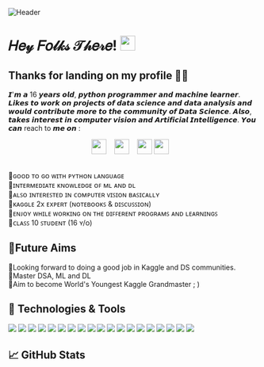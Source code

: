 ![Header](https://github.com/prishuprograms/PrashansDixit/blob/main/nailedit.jpg "Header") 
# 𝐻𝑒𝓎 𝐹𝑜𝓁𝓀𝓈 𝒯𝒽𝑒𝓇𝑒! <img src="https://raw.githubusercontent.com/MartinHeinz/MartinHeinz/master/wave.gif" width="30px"> 
## Thanks for landing on my profile 🙏🏻
𝙄'𝙢 𝙖 16 𝙮𝙚𝙖𝙧𝙨 𝙤𝙡𝙙, 𝙥𝙮𝙩𝙝𝙤𝙣 𝙥𝙧𝙤𝙜𝙧𝙖𝙢𝙢𝙚𝙧 𝙖𝙣𝙙 𝙢𝙖𝙘𝙝𝙞𝙣𝙚 𝙡𝙚𝙖𝙧𝙣𝙚𝙧. 𝙇𝙞𝙠𝙚𝙨 𝙩𝙤 𝙬𝙤𝙧𝙠 𝙤𝙣 𝙥𝙧𝙤𝙟𝙚𝙘𝙩𝙨 𝙤𝙛 𝙙𝙖𝙩𝙖 𝙨𝙘𝙞𝙚𝙣𝙘𝙚 𝙖𝙣𝙙 𝙙𝙖𝙩𝙖 𝙖𝙣𝙖𝙡𝙮𝙨𝙞𝙨 𝙖𝙣𝙙 𝙬𝙤𝙪𝙡𝙙 𝙘𝙤𝙣𝙩𝙧𝙞𝙗𝙪𝙩𝙚 𝙢𝙤𝙧𝙚 𝙩𝙤 𝙩𝙝𝙚 𝙘𝙤𝙢𝙢𝙪𝙣𝙞𝙩𝙮 𝙤𝙛 𝘿𝙖𝙩𝙖 𝙎𝙘𝙞𝙚𝙣𝙘𝙚. 𝘼𝙡𝙨𝙤, 𝙩𝙖𝙠𝙚𝙨 𝙞𝙣𝙩𝙚𝙧𝙚𝙨𝙩 𝙞𝙣 𝙘𝙤𝙢𝙥𝙪𝙩𝙚𝙧 𝙫𝙞𝙨𝙞𝙤𝙣 𝙖𝙣𝙙 𝘼𝙧𝙩𝙞𝙛𝙞𝙘𝙞𝙖𝙡 𝙄𝙣𝙩𝙚𝙡𝙡𝙞𝙜𝙚𝙣𝙘𝙚. 𝙔𝙤𝙪 𝙘𝙖𝙣 reach to 𝙢𝙚 𝙤𝙣 : <br>
<p align = 'center'>
<a href="https://twitter.com/Dixit05Prashans/"><img height="30" src="https://github.com/prishuprograms/PrashansDixit/blob/main/icon/twitter.png?raw=true"></a>&nbsp; &nbsp;  
<a href="https://www.linkedin.com/in/prashans-dixit-b124a9203/"><img height="30" src="https://github.com/prishuprograms/PrashansDixit/blob/main/icon/linkedin.png?raw=true"></a>&nbsp; &nbsp;    
<a href="https://www.kaggle.com/prashansdixit"><img height="30"   src="https://github.com/prishuprograms/PrashansDixit/blob/main/icon/iconfinder_189_Kaggle_4519136.png?raw=true"></a> 
<a href="https://www.instagram.com/dixit_prashans05/"><img height="30"   src="https://github.com/prishuprograms/PrashansDixit/blob/main/icon/instagram.png?raw=true"></a>&nbsp; &nbsp; 
</p>
<br>
📌ɢᴏᴏᴅ ᴛᴏ ɢᴏ ᴡɪᴛʜ ᴘʏᴛʜᴏɴ ʟᴀɴɢᴜᴀɢᴇ <br>
📌ɪɴᴛᴇʀᴍᴇᴅɪᴀᴛᴇ ᴋɴᴏᴡʟᴇᴅɢᴇ ᴏꜰ ᴍʟ ᴀɴᴅ ᴅʟ <br>
📌ᴀʟꜱᴏ ɪɴᴛᴇʀᴇꜱᴛᴇᴅ ɪɴ ᴄᴏᴍᴘᴜᴛᴇʀ ᴠɪꜱɪᴏɴ ʙᴀꜱɪᴄᴀʟʟʏ <br>
📌ᴋᴀɢɢʟᴇ 2x ᴇxᴘᴇʀᴛ (ɴᴏᴛᴇʙᴏᴏᴋꜱ & ᴅɪꜱᴄᴜꜱꜱɪᴏɴ) <br>   
📌ᴇɴᴊᴏʏ ᴡʜɪʟᴇ ᴡᴏʀᴋɪɴɢ ᴏɴ ᴛʜᴇ ᴅɪꜰꜰᴇʀᴇɴᴛ ᴘʀᴏɢʀᴀᴍꜱ ᴀɴᴅ ʟᴇᴀʀɴɪɴɢꜱ <br>
📌ᴄʟᴀꜱꜱ 10 ꜱᴛᴜᴅᴇɴᴛ (16 ʏ/ᴏ)

## 🎯Future Aims
📌Looking forward to doing a good job in Kaggle and DS communities. <br>
📌Master DSA, ML and DL <br> 
📌Aim to become World's Youngest Kaggle Grandmaster ; )

## 🔧 Technologies & Tools
![](https://img.shields.io/badge/OS-Windows-informational?style=flat&logo=windows&logoColor=white&color=2bbc8a)
![](https://img.shields.io/badge/OS-Linux-informational?style=flat&logo=linux&logoColor=white&color=2bbc8a)
![](https://img.shields.io/badge/Code-Python-informational?style=flat&logo=python&logoColor=white&color=2bbc8a)
![](https://img.shields.io/badge/Code-HTML-informational?style=flat&logo=html&logoColor=white&color=2bbc8a)
![](https://img.shields.io/badge/Code-Go-informational?style=flat&logo=go&logoColor=white&color=2bbc8a)
![](https://img.shields.io/badge/Code-Julia-informational?style=flat&logo=julia&logoColor=white&color=2bbc8a)
![](https://img.shields.io/badge/Editor-VSCode-informational?style=flat&logo=vs&logoColor=white&color=2bbc8a)
![](https://img.shields.io/badge/Editor-Pycharm-informational?style=flat&logo=pycharm&logoColor=white&color=2bbc8a)
![](https://img.shields.io/badge/Editor-JupyterNB-informational?style=flat&logo=jupyter&logoColor=white&color=2bbc8a)
![](https://img.shields.io/badge/Editor-JupyterLab-informational?style=flat&logo=jupyter&logoColor=white&color=2bbc8a)
![](https://img.shields.io/badge/Tools-FastAPI-informational?style=flat&logo=fastapi&logoColor=white&color=2bbc8a)
![](https://img.shields.io/badge/Tools-Sklearn-informational?style=flat&logo=scikit-learn&logoColor=white&color=2bbc8a)
![](https://img.shields.io/badge/Tools-Pytorch-informational?style=flat&logo=pytorch&logoColor=white&color=2bbc8a)
![](https://img.shields.io/badge/Tools-Tensorflow-informational?style=flat&logo=tensorflow&logoColor=white&color=2bbc8a)
![](https://img.shields.io/badge/Tools-NLTK-informational?style=flat&logo=nltk&logoColor=white&color=2bbc8a)
![](https://img.shields.io/badge/Tools-LightAutoML-informational?style=flat&logo=automl&logoColor=white&color=2bbc8a)
![](https://img.shields.io/badge/Tools-Streamlit-informational?style=flat&logo=streamlit&logoColor=white&color=2bbc8a)
![](https://img.shields.io/badge/Shell-GitBash-informational?style=flat&logo=bash&logoColor=white&color=2bbc8a)
![](https://img.shields.io/badge/Shell-CMD-informational?style=flat&logo=cmd&logoColor=white&color=2bbc8a)

## 📈 GitHub Stats

